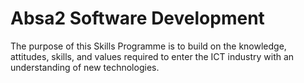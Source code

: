 # Absa2 Software Development
The purpose of this Skills Programme is to build on the knowledge, attitudes, skills, and values required to enter the ICT industry with an understanding of new technologies.
